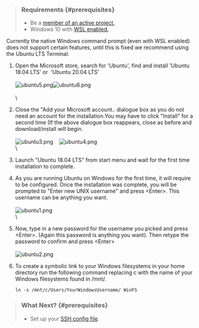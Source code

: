 > ### Requirements {#prerequisites}
>
> -   Be a [member of an active
>     project.](https://support.nesi.org.nz/hc/en-gb/articles/360000693896-Applying-to-join-a-NeSI-project)
> -   Windows 10 with [WSL
>     enabled.](https://support.nesi.org.nz/hc/en-gb/articles/360001075575)

Currently the native Windows command prompt (even with WSL enabled) does
not support certain features, until this is fixed we recommend using the
Ubuntu LTS Terminal.

1.  Open the Microsoft store, search for \'Ubuntu\', find and install
    \'Ubuntu 18.04 LTS\' or  \'Ubuntu 20.04 LTS\' \
    \
    ![ubuntu5.png](https://support.nesi.org.nz/hc/article_attachments/360002495316/ubuntu5.png)![ubuntu6.png](https://support.nesi.org.nz/hc/article_attachments/360002495256/ubuntu6.png)\
    \
    \
2.  Close the "Add your Microsoft account.. dialogue box as you do not
    need an account for the installation.You may have to click "Install"
    for a second time (If the above dialogue box reappears, close as
    before and download/install will begin.\
    \
    ![ubuntu3.png](https://support.nesi.org.nz/hc/article_attachments/360002495336/ubuntu3.png)
     
     ![ubuntu4.png](https://support.nesi.org.nz/hc/article_attachments/360002495356/ubuntu4.png)\
    \
3.  Launch "Ubuntu 18.04 LTS" from start menu and wait for the first
    time installation to complete.
4.  As you are running Ubuntu on Windows for the first time, it will
    require to be configured. Once the installation was complete, you
    will be prompted to "Enter new UNIX username" and press \<Enter\>.
    This username can be anything you want.\
    \
    ![ubuntu1.png](https://support.nesi.org.nz/hc/article_attachments/360002495216/ubuntu1.png)\
    \
5.  Now, type in a new password for the username you picked and press
    \<Enter\>. (Again this password is anything you want). Then retype
    the password to confirm and press \<Enter\>\
    \
    ![ubuntu2.png](https://support.nesi.org.nz/hc/article_attachments/360002389595/ubuntu2.png)
6.  To create a symbolic link to your Windows filesystems in your home
    directory run the following command replacing c with the name of
    your Windows filesystems found in /mnt/. 

        ln -s /mnt/c/Users/YourWindowsUsername/ WinFS

> ### What Next? {#prerequisites}
>
> -   Set up your [SSH config
>     file](https://support.nesi.org.nz/hc/en-gb/articles/360000625535).

